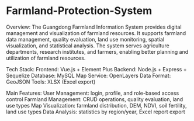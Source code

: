 # Farmland-Protection-System
Overview:
The Guangdong Farmland Information System provides digital management and visualization of farmland resources.
It supports farmland data management, quality evaluation, land use monitoring, spatial visualization, and statistical analysis.
The system serves agriculture departments, research institutes, and farmers, enabling better planning and utilization of farmland resources.

Tech Stack:
Frontend: Vue.js + Element Plus
Backend: Node.js + Express + Sequelize
Database: MySQL
Map Service: OpenLayers
Data Format: GeoJSON
Tools: XLSX (Excel export)

Main Features:
User Management: login, profile, and role-based access control
Farmland Management: CRUD operations, quality evaluation, land use types
Map Visualization: farmland distribution, DEM, NDVI, soil fertility, land use types
Data Analysis: statistics by region/year, Excel report export

